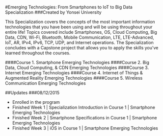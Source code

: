 #Emerging Technologies: From Smartphones to IoT to Big Data Specialization
###Created by Yonsei University

This Specialization covers the concepts of the most important information technologies that you have been using and will be using throughout your entire life! Topics covered include Smartphones, OS, Cloud Computing, Big Data, CDN, Wi-Fi, Bluetooth, Mobile Communication, LTE, LTE-Advanced, IoT, AR, IPv4, IPv6, TCP, UDP, and Internet operations. The Specialization concludes with a Capstone project that allows you to apply the skills you've learned throughout the courses.

####Course 1. Smartphone Emerging Technologies
####Course 2. Big Data, Cloud Computing, & CDN Emerging Technologies
####Course 3. Internet Emerging Technologies
####Course 4. Internet of Things & Augmented Reality Emerging Technologies
####Course 5. Wireless Communication Emerging Technologies

##Updates
###08/12/2015
- Enrolled in the program
- Finished Week 1 | Specialization Introduction in Course 1 | Smartphone Emerging Technologies
- Finished Week 2 | Smartphone Specifications in Course 1 | Smartphone Emerging Technologies
- Finished Week 3 | iOS in Course 1 | Smartphone Emerging Technologies
